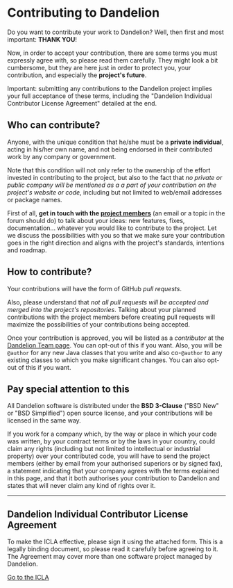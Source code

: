 # Contributing to Dandelion

Do you want to contribute your work to Dandelion? Well, then first and most important: **THANK YOU**!

Now, in order to accept your contribution, there are some terms you must expressly agree with, so please read them carefully. They might look a bit cumbersome, but they are here just in order to protect you, your contribution, and especially the **project's future**.

Important: submitting any contributions to the Dandelion project implies your full acceptance of these terms, including the "Dandelion Individual Contributor License Agreement" detailed at the end.

## Who can contribute?

Anyone, with the unique condition that he/she must be a **private individual**, acting in 
his/her own name, and not being endorsed in their contributed work by any company or government.

Note that this condition will not only refer to the ownership of the effort invested in contributing 
to the project, but also to the fact that *no private or public company will be mentioned as a a part 
of your contribution on the project's website or code*, including but not limited to web/email addresses 
or package names.

First of all, **get in touch with the [project members](http://dandelion.github.io/team/)** (an email or a topic in the forum should do) to talk about 
your ideas: new features, fixes, documentation... whatever you would like to contribute to the project. Let we 
discuss the possibilities with you so that we make sure your contribution goes in the right direction and aligns 
with the project's standards, intentions and roadmap.

## How to contribute?

Your contributions will have the form of GitHub *pull requests*.

Also, please understand that *not all pull requests will be accepted and merged into the project's 
repositories*. Talking about your planned contributions with the project members before creating pull requests
will maximize the possibilities of your contributions being accepted.

Once your contribution is approved, you will be listed as a *contributor* at the 
[Dandelion Team page](http://dandelion.github.io/team/). You can opt-out of this if you want. 
Also, you will be `@author` for any new Java classes that you write and also co-`@author` to any existing classes to 
which you make significant changes. You can also opt-out of this if you want.  

## Pay special attention to this

All Dandelion software is distributed under the **BSD 3-Clause** ("BSD New" or "BSD Simplified") open source license, and your contributions
will be licensed in the same way.

If you work for a company which, by the way or place in which your code was written, by your contract terms 
or by the laws in your country, could claim any rights (including but not limited to intellectual or industrial 
property) over your contributed code, you will have to send the project members (either by email from your 
authorised superiors or by signed fax), a statement indicating that your company agrees with the terms 
explained in this page, and that it both authorises your contribution to Dandelion and states that will 
never claim any kind of rights over it.

* * *
 
## Dandelion Individual Contributor License Agreement

To make the ICLA effective, please sign it using the attached form. This is a legally binding document, so please read it carefully before agreeing to it. The Agreement may cover more than one software project managed by Dandelion.

[Go to the ICLA](https://docs.google.com/forms/d/1-lciVTM3cqkcOVmDWH4wEzqE36BNlldtwMaoRUOhHTc/viewform)

